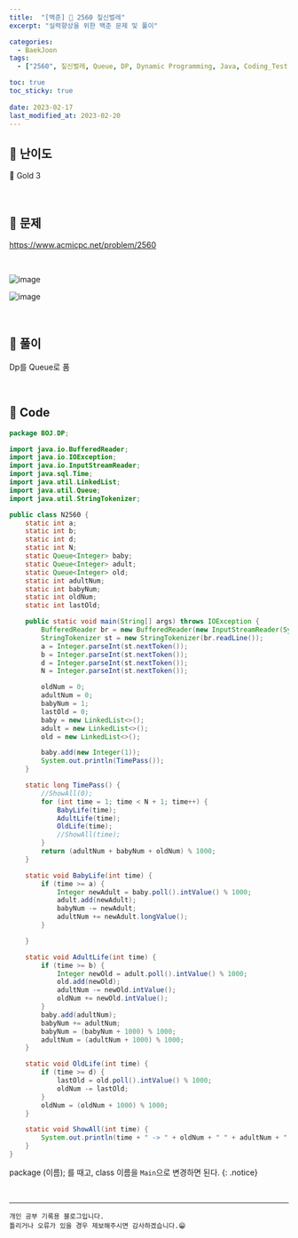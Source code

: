 ```yaml
---
title:  "[백준] 🥇 2560 짚신벌레"
excerpt: "실력향상을 위한 백준 문제 및 풀이"

categories:
  - BaekJoon
tags:
  - ["2560", 짚신벌레, Queue, DP, Dynamic Programming, Java, Coding_Test, Coding, Test, baekJoon, 백준]

toc: true
toc_sticky: true
 
date: 2023-02-17
last_modified_at: 2023-02-20
---
```


## 📌 난이도

  🥇 Gold 3

<br>

## 📌 문제

<https://www.acmicpc.net/problem/2560>

<br>

![image](https://user-images.githubusercontent.com/37824506/220041617-f2af3a4e-e66c-478d-8640-73acfba1e89b.png)

![image](https://user-images.githubusercontent.com/37824506/220041659-8952f3d7-d218-4389-a556-4cef1d4dbcb2.png)

<br>

## 📌 풀이  

Dp를 Queue로 품

<br>

## 📌 Code

```java
package BOJ.DP;

import java.io.BufferedReader;
import java.io.IOException;
import java.io.InputStreamReader;
import java.sql.Time;
import java.util.LinkedList;
import java.util.Queue;
import java.util.StringTokenizer;

public class N2560 {
    static int a;
    static int b;
    static int d;
    static int N;
    static Queue<Integer> baby;
    static Queue<Integer> adult;
    static Queue<Integer> old;
    static int adultNum;
    static int babyNum;
    static int oldNum;
    static int lastOld;

    public static void main(String[] args) throws IOException {
        BufferedReader br = new BufferedReader(new InputStreamReader(System.in));
        StringTokenizer st = new StringTokenizer(br.readLine());
        a = Integer.parseInt(st.nextToken());
        b = Integer.parseInt(st.nextToken());
        d = Integer.parseInt(st.nextToken());
        N = Integer.parseInt(st.nextToken());

        oldNum = 0;
        adultNum = 0;
        babyNum = 1;
        lastOld = 0;
        baby = new LinkedList<>();
        adult = new LinkedList<>();
        old = new LinkedList<>();

        baby.add(new Integer(1));
        System.out.println(TimePass());
    }

    static long TimePass() {
        //ShowAll(0);
        for (int time = 1; time < N + 1; time++) {
            BabyLife(time);
            AdultLife(time);
            OldLife(time);
            //ShowAll(time);
        }
        return (adultNum + babyNum + oldNum) % 1000;
    }

    static void BabyLife(int time) {
        if (time >= a) {
            Integer newAdult = baby.poll().intValue() % 1000;
            adult.add(newAdult);
            babyNum -= newAdult;
            adultNum += newAdult.longValue();
        }

    }

    static void AdultLife(int time) {
        if (time >= b) {
            Integer newOld = adult.poll().intValue() % 1000;
            old.add(newOld);
            adultNum -= newOld.intValue();
            oldNum += newOld.intValue();
        }
        baby.add(adultNum);
        babyNum += adultNum;
        babyNum = (babyNum + 1000) % 1000;
        adultNum = (adultNum + 1000) % 1000;
    }

    static void OldLife(int time) {
        if (time >= d) {
            lastOld = old.poll().intValue() % 1000;
            oldNum -= lastOld;
        }
        oldNum = (oldNum + 1000) % 1000;
    }

    static void ShowAll(int time) {
        System.out.println(time + " -> " + oldNum + " " + adultNum + " " + babyNum);
    }
}
```

package (이름); 를 때고, class 이름을 `Main`으로 변경하면 된다.
{: .notice}  



<br>


***
    개인 공부 기록용 블로그입니다.
    틀리거나 오류가 있을 경우 제보해주시면 감사하겠습니다.😁